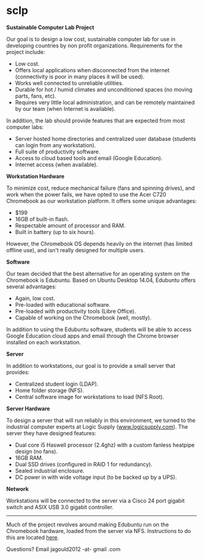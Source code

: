 sclp
====

**Sustainable Computer Lab Project**

Our goal is to design a low cost, sustainable computer lab for use in developing countries by non profit organizations. Requirements for the project include:

* Low cost.
* Offers local applications when disconnected from the internet (connectivity is poor in many places it will be used).
* Works well connected to unreliable utilities.
* Durable for hot / humid climates and unconditioned spaces (no moving parts, fans, etc).
* Requires very little local administration, and can be remotely maintained by our team (when Internet is available).

In addition, the lab should provide features that are expected from most computer labs:

* Server hosted home directories and centralized user database (students can login from any workstation).
* Full suite of productivity software.
* Access to cloud based tools and email (Google Education).
* Internet access (when available).


**Workstation Hardware** 

To minimize cost, reduce mechanical failure (fans and spinning drives), and work when the power fails, we have opted to use the Acer C720 Chromebook as our workstation platform. It offers some unique advantages:

* $199
* 16GB of built-in flash.
* Respectable amount of processor and RAM.
* Built in battery (up to six hours).

However, the Chromebook OS depends heavily on the internet (has limited offline use), and isn't really designed for multiple users.

**Software**

Our team decided that the best alternative for an operating system on the Chromebook is Edubuntu. Based on Ubuntu Desktop 14.04, Edubuntu offers several advantages:

* Again, low cost.
* Pre-loaded with educational software.
* Pre-loaded with productivity tools (Libre Office).
* Capable of working on the Chromebook (well, mostly).
 
In addition to using the Edubuntu software, students will be able to access Google Education cloud apps and email through the Chrome browser installed on each workstation.

**Server**

In addition to workstations, our goal is to provide a small server that provides:

* Centralized student login (LDAP).
* Home folder storage (NFS).
* Central software image for workstations to load (NFS Root).

**Server Hardware**

To design a server that will run reliably in this environment, we turned to the industrial computer experts at Logic Supply (www.logicsupply.com). The server they have designed features:

* Dual core i5 Haswell processor (2.4ghz) with a custom fanless heatpipe design (no fans).
* 16GB RAM.
* Dual SSD drives (configured in RAID 1 for redundancy).
* Sealed industrial enclosure.
* DC power in with wide voltage input (to be backed up by a UPS).

**Network**

Workstations will be connected to the server via a Cisco 24 port gigabit switch and ASIX USB 3.0 gigabit controller.
 

***

Much of the project revolves around making Edubuntu run on the Chromebook hardware, loaded from the server via NFS. Instructions to do this are located [here](BUILD.md).

Questions? Email jagould2012 -at- gmail .com
